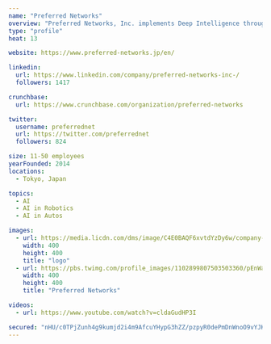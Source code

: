 ```yaml
---
name: "Preferred Networks"
overview: "Preferred Networks, Inc. implements Deep Intelligence throughout the Internet to integrate data from the physical and digital worlds."
type: "profile"
heat: 13

website: https://www.preferred-networks.jp/en/

linkedin:
  url: https://www.linkedin.com/company/preferred-networks-inc-/
  followers: 1417

crunchbase:
  url: https://www.crunchbase.com/organization/preferred-networks

twitter:
  username: preferrednet
  url: https://twitter.com/preferrednet
  followers: 824

size: 11-50 employees
yearFounded: 2014
locations:
  - Tokyo, Japan

topics:
  - AI
  - AI in Robotics
  - AI in Autos

images:
  - url: https://media.licdn.com/dms/image/C4E0BAQF6xvtdYzDy6w/company-logo_400_400/0?e=1582761600&v=beta&t=1Gy0hB3TevWmL2nhObZO_x0daP_eWG7jJb7-R6mRbJc
    width: 400
    height: 400
    title: "logo"
  - url: https://pbs.twimg.com/profile_images/1102899807503503360/pEnWaC5q_400x400.png
    width: 400
    height: 400
    title: "Preferred Networks"

videos:
  - url: https://www.youtube.com/watch?v=cldaGudHP3I

secured: "nHU/c0TPjZunh4g9kumjd2i4m9AfcuYHypG3hZZ/pzpyR0dePmDnWnoO9vYJKVXbj9CMvykahIE3PpZPnsGpjk12GE4Y9+7lJ4klJfoHtdRAegH4dq/OLZOTX3m+yWrwk0l6Bphd3RNp6P4+BhxjW8I9btxAM/9p67HHThATvjQtL2qmAEcy5jEFHrxSNP8TfN9BTIV57YI6j3Ndfd2CdIf3EJs8m2VTHTE2tt2WOZ9ErL83OjPFj9EoIo3mK+7P8nv6sx1xUL9/m2pebtNs+VHJ5V3ii99ZC2dFLyWzm/AWiawsLRQfhJNgfQTCdxuS;ySEAn7N6zm3EVM+pruu7FA=="
---
```


